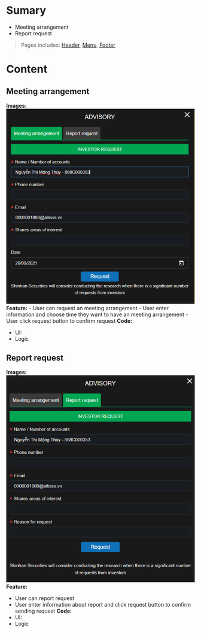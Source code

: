 # Sumary
- Meeting arrangement
- Report request
> Pages includes: [Header](../../Common%20UI/Header.md), [Menu](../../Common%20UI/Menu.md), [Footer](../../Common%20UI/Footer.md) 
# Content
## Meeting arrangement
**Images:**
![](images/Meeting%20arrangement.png)
**Feature:**
	- User can request an meeting arrangement
	- User enter information and choose time they want to have an meeting arrangement
	- User click request button to confirm request
**Code:**
- UI:
- Logic
##  Report request

**Images:**
![](images/Report%20request.png)
**Feature:**
- User can report request 
- User enter information about report and click request button to confirm sending request
**Code:**
- UI:
- Logic